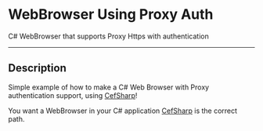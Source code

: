 # WebBrowser Using Proxy Auth
C# WebBrowser that supports Proxy Https with authentication

---

## Description

Simple example of how to make a C# Web Browser with Proxy authentication support, using [CefSharp](https://github.com/cefsharp/cefsharp)!

You want a WebBrowser in your C# application [CefSharp](https://github.com/cefsharp/cefsharp) is the correct path.
